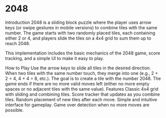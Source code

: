 # 2048

Introduction
2048 is a sliding block puzzle where the player uses arrow keys (or swipe gestures in mobile versions) to combine tiles with the same number. The game starts with two randomly placed tiles, each containing either 2 or 4, and players slide the tiles on a 4x4 grid to sum them up to reach 2048.

This implementation includes the basic mechanics of the 2048 game, score tracking, and a simple UI to make it easy to play.

How to Play
Use the arrow keys to slide all tiles in the desired direction.
When two tiles with the same number touch, they merge into one (e.g., 2 + 2 = 4, 4 + 4 = 8, etc.).
The goal is to create a tile with the number 2048.
The game ends if there are no more valid moves left (either no more empty spaces or no adjacent tiles with the same value).
Features
Classic 4x4 grid with sliding and combining tiles.
Score tracker that updates as you combine tiles.
Random placement of new tiles after each move.
Simple and intuitive interface for gameplay.
Game over detection when no more moves are possible.